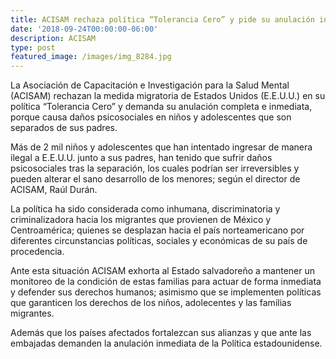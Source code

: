```yaml
---
title: ACISAM rechaza política “Tolerancia Cero” y pide su anulación inmediata
date: '2018-09-24T00:00:00-06:00'
description: ACISAM
type: post
featured_image: /images/img_8284.jpg
---
```

La Asociación de Capacitación e Investigación para la Salud Mental (ACISAM) rechazan la medida migratoria de Estados Unidos (E.E.U.U.) en su política “Tolerancia Cero” y demanda su anulación completa e inmediata, porque causa daños psicosociales en niños y adolescentes que son separados de sus padres.

Más de 2 mil niños y adolescentes  que han intentado ingresar de manera ilegal a E.E.U.U. junto a sus padres, han tenido que sufrir  daños psicosociales tras la separación, los cuales podrían ser irreversibles y pueden alterar el sano desarrollo de los menores; según el director de ACISAM, Raúl Durán.

La política  ha sido considerada como inhumana, discriminatoria y criminalizadora hacia los migrantes que provienen de México y Centroamérica; quienes se desplazan hacia el país norteamericano por diferentes circunstancias políticas, sociales y económicas de su país de procedencia.

Ante esta situación ACISAM  exhorta  al Estado salvadoreño a mantener un monitoreo de la condición de estas familias para actuar de forma inmediata y defender sus derechos humanos; asimismo que se implementen políticas que garanticen los derechos de los niños, adolecentes y las familias migrantes.

Además que los países afectados fortalezcan sus alianzas y que ante las embajadas demanden la anulación inmediata de la Política estadounidense.
